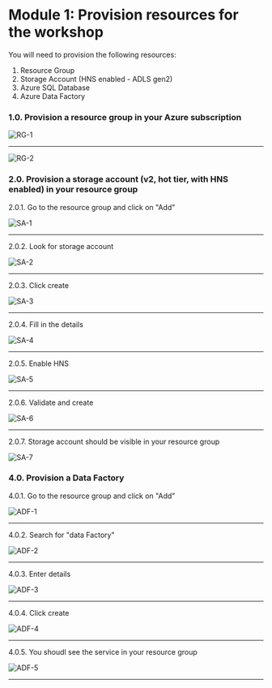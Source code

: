 # Module 1: Provision resources for the workshop

You will need to provision the following resources:<br>
1.  Resource Group
2.  Storage Account (HNS enabled - ADLS gen2)
3.  Azure SQL Database
4.  Azure Data Factory

### 1.0. Provision a resource group in your Azure subscription

![RG-1](00-images/00-rg-1.png)

<hr>

![RG-2](00-images/00-rg-2.png)

### 2.0. Provision a storage account (v2, hot tier, with HNS enabled) in your resource group

2.0.1. Go to the resource group and click on "Add"<br>

![SA-1](00-images/01-storage-1.png)

<hr>

2.0.2. Look for storage account<br>

![SA-2](00-images/01-storage-2.png)

<hr>

2.0.3. Click create<br>

![SA-3](00-images/01-storage-3.png)

<hr>

2.0.4. Fill in the details<br>

![SA-4](00-images/01-storage-4.png)

<hr>

2.0.5. Enable HNS<br>

![SA-5](00-images/01-storage-5.png)

<hr>

2.0.6. Validate and create<br>

![SA-6](00-images/01-storage-6.png)

<hr>

2.0.7.  Storage account should be visible in your resource group

![SA-7](00-images/01-storage-7.png)

### 4.0. Provision a Data Factory

4.0.1. Go to the resource group and click on "Add"<br>

![ADF-1](00-images/03-adf-1.png)

<hr>

4.0.2. Search for "data Factory"<br>

![ADF-2](00-images/03-adf-2.png)

<hr>

4.0.3. Enter details<br>

![ADF-3](00-images/03-adf-3.png)

<hr>

4.0.4. Click create<br>

![ADF-4](00-images/03-adf-4.png)

<hr>

4.0.5. You shoudl see the service in your resource group<br>

![ADF-5](00-images/03-adf-5.png)

<hr>

